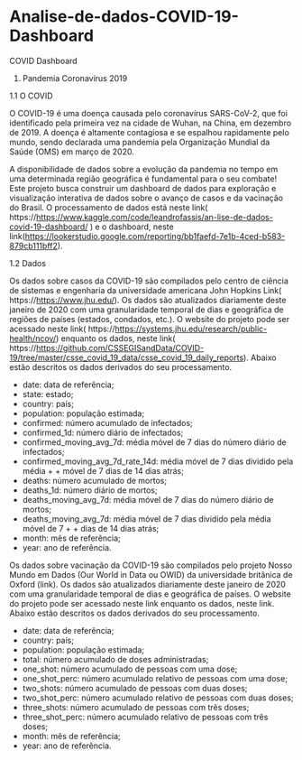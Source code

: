 # Analise-de-dados-COVID-19-Dashboard


COVID Dashboard

1. Pandemia Coronavírus 2019
   
1.1 O COVID

O COVID-19 é uma doença causada pelo coronavírus SARS-CoV-2, que foi identificado pela primeira vez na cidade de Wuhan, na China, em dezembro de 2019. A doença é altamente contagiosa e se espalhou rapidamente pelo mundo, sendo declarada uma pandemia pela Organização Mundial da Saúde (OMS) em março de 2020.

A disponibilidade de dados sobre a evolução da pandemia no tempo em uma determinada região geográfica é fundamental para o seu combate! Este projeto busca construir um dashboard de dados para exploração e visualização interativa de dados sobre o avanço de casos e da vacinação do Brasil. O processamento de dados está neste link( https://https://www.kaggle.com/code/leandrofassis/an-lise-de-dados-covid-19-dashboard/ ) e o dashboard, neste link(https://lookerstudio.google.com/reporting/bb1faefd-7e1b-4ced-b583-879cb111bff2).

1.2 Dados

Os dados sobre casos da COVID-19 são compilados pelo centro de ciência de sistemas e engenharia da universidade americana John Hopkins Link( https://https://www.jhu.edu/). Os dados são atualizados diariamente deste janeiro de 2020 com uma granularidade temporal de dias e geográfica de regiões de países (estados, condados, etc.). O website do projeto pode ser acessado neste link( https://https://systems.jhu.edu/research/public-health/ncov/) enquanto os dados, neste link( https://https://github.com/CSSEGISandData/COVID-19/tree/master/csse_covid_19_data/csse_covid_19_daily_reports). Abaixo estão descritos os dados derivados do seu processamento.

* date: data de referência;
* state: estado;
* country: país;
* population: população estimada;
* confirmed: número acumulado de infectados;
* confirmed_1d: número diário de infectados;
* confirmed_moving_avg_7d: média móvel de 7 dias do número diário de infectados;
* confirmed_moving_avg_7d_rate_14d: média móvel de 7 dias dividido pela média + + móvel de 7 dias de 14 dias atrás;
* deaths: número acumulado de mortos;
* deaths_1d: número diário de mortos;
* deaths_moving_avg_7d: média móvel de 7 dias do número diário de mortos;
* deaths_moving_avg_7d: média móvel de 7 dias dividido pela média móvel de 7 + + dias de 14 dias atrás;
* month: mês de referência;
* year: ano de referência.


Os dados sobre vacinação da COVID-19 são compilados pelo projeto Nosso Mundo em Dados (Our World in Data ou OWID) da universidade britânica de Oxford (link). Os dados são atualizados diariamente deste janeiro de 2020 com uma granularidade temporal de dias e geográfica de países. O website do projeto pode ser acessado neste link enquanto os dados, neste link. Abaixo estão descritos os dados derivados do seu processamento.

* date: data de referência;
* country: país;
* population: população estimada;
* total: número acumulado de doses administradas;
* one_shot: número acumulado de pessoas com uma dose;
* one_shot_perc: número acumulado relativo de pessoas com uma dose;
* two_shots: número acumulado de pessoas com duas doses;
* two_shot_perc: número acumulado relativo de pessoas com duas doses;
* three_shots: número acumulado de pessoas com três doses;
* three_shot_perc: número acumulado relativo de pessoas com três doses;
* month: mês de referência;
* year: ano de referência.
